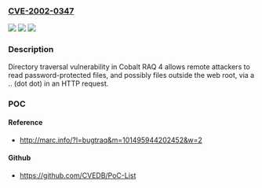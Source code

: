 ### [CVE-2002-0347](https://cve.mitre.org/cgi-bin/cvename.cgi?name=CVE-2002-0347)
![](https://img.shields.io/static/v1?label=Product&message=n%2Fa&color=blue)
![](https://img.shields.io/static/v1?label=Version&message=n%2Fa&color=blue)
![](https://img.shields.io/static/v1?label=Vulnerability&message=n%2Fa&color=brighgreen)

### Description

Directory traversal vulnerability in Cobalt RAQ 4 allows remote attackers to read password-protected files, and possibly files outside the web root, via a .. (dot dot) in an HTTP request.

### POC

#### Reference
- http://marc.info/?l=bugtraq&m=101495944202452&w=2

#### Github
- https://github.com/CVEDB/PoC-List

